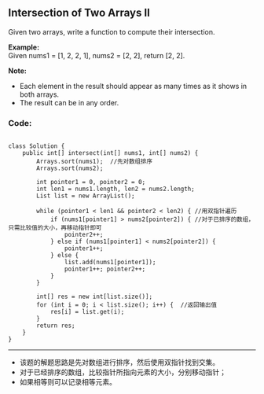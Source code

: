 ## Intersection of Two Arrays II
Given two arrays, write a function to compute their intersection.</br>

<strong>Example:</strong></br>
Given nums1 = [1, 2, 2, 1], nums2 = [2, 2], return [2, 2].</br>

<strong>Note:</strong></br>

* Each element in the result should appear as many times as it shows in both arrays.
* The result can be in any order.

### Code:
<pre><code>
class Solution {
    public int[] intersect(int[] nums1, int[] nums2) {
        Arrays.sort(nums1);  //先对数组排序
        Arrays.sort(nums2);
        
        int pointer1 = 0, pointer2 = 0;
        int len1 = nums1.length, len2 = nums2.length;
        List<Integer> list = new ArrayList<Integer>();
        
        while (pointer1 < len1 && pointer2 < len2) { //用双指针遍历
            if (nums1[pointer1] > nums2[pointer2]) { //对于已排序的数组，只需比较值的大小，再移动指针即可
                pointer2++;
            } else if (nums1[pointer1] < nums2[pointer2]) {
                pointer1++;
            } else {
                list.add(nums1[pointer1]);
                pointer1++; pointer2++;
            }
        }
        
        int[] res = new int[list.size()];
        for (int i = 0; i < list.size(); i++) {  //返回输出值
            res[i] = list.get(i);
        }
        return res;
    }
}
</code></pre>

***
* 该题的解题思路是先对数组进行排序，然后使用双指针找到交集。
* 对于已经排序的数组，比较指针所指向元素的大小，分别移动指针；
* 如果相等则可以记录相等元素。